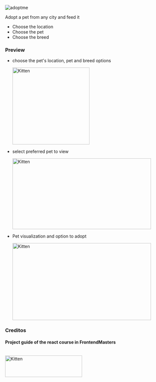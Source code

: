 ![adoptme](http://static.frontendmasters.com/resources/2019-05-02-complete-intro-react-v5/image-logo.png)

Adopt a pet from any city and feed it

- Choose the location
- Choose the pet
- Choose the breed

### Preview

- choose the pet's location, pet and breed options

  <img src="https://i.ibb.co/T2qzDfd/options.png" alt="Kitten"
  title="A cute kitten" width="250" height="250" />

- select preferred pet to view

  <img src="https://i.ibb.co/qyJrffj/pet.png" alt="Kitten"
  title="A cute kitten" width="450" height="230" />

- Pet visualization and option to adopt

  <img src="https://i.ibb.co/G0x0CGr/preview.png" alt="Kitten"
  title="A cute kitten" width="450" height="250" />

### Creditos

#### Project guide of the react course in FrontendMasters

 <br/>
 <img src="https://education.github.com/assets/pack/logo-frontendmasters-46f9f8aa9546a7e8dc3e0edae3d9dbb1df85261d8a4aa0a7dbe4492137e30006.jpg" alt="Kitten"
	title="A cute kitten" width="250" height="70" />
